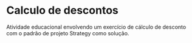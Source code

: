 # Calculo de descontos
Atividade educacional envolvendo um exercício de cálculo de desconto com o padrão de projeto Strategy como solução.
